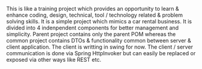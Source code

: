This is like a training project which provides an opportunity to learn & enhance coding, design, technical, tool / technology related & problem solving skills. It is a simple project which mimics a car rental business. It is divided into 4 indenpendent components for better management and simplicity. Parent project contains only the parent POM whereas the common project contains DTOs & functionality common between server & client application. The client is writting in swing for now. The client / server communication is done via Spring HttpInvoker but can easily be replaced or exposed via other ways like REST etc.